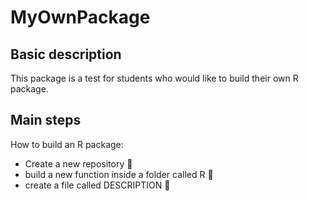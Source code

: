 # MyOwnPackage

## Basic description
This package is a test for students who would like to build their own R package.

## Main steps
How to build an R package:

+ Create a new repository 📘
+ build a new function inside a folder called R 📁
+ create a file called DESCRIPTION 📓


